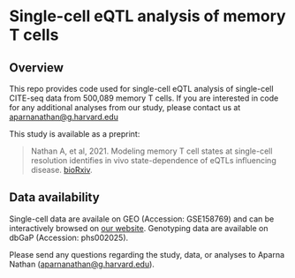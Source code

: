 # Single-cell eQTL analysis of memory T cells

## Overview
This repo provides code used for single-cell eQTL analysis of single-cell CITE-seq data from 500,089 memory T cells. If you are interested in code for any additional analyses from our study, please contact us at aparnanathan@g.harvard.edu

This study is available as a preprint:

> Nathan A, et al, 2021. Modeling memory T cell states at single-cell resolution identifies in vivo state-dependence of eQTLs influencing disease. [bioRxiv](https://doi.org/10.1101/2021.07.29.454316).

## Data availability

Single-cell data are availale on GEO (Accession: GSE158769) and can be interactively browsed on [our website](https://immunogenomics.io/tbru/).
Genotyping data are available on dbGaP (Accession: phs002025).

Please send any questions regarding the study, data, or analyses to Aparna Nathan (aparnanathan@g.harvard.edu).
